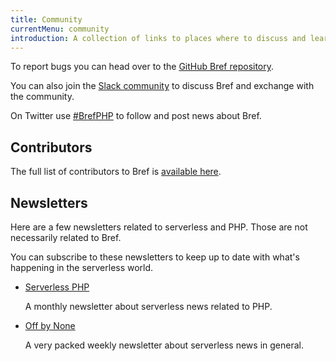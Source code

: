 ```yaml
---
title: Community
currentMenu: community
introduction: A collection of links to places where to discuss and learn about Bref.
---
```


To report bugs you can head over to the [GitHub Bref repository](https://github.com/mnapoli/bref).

You can also join the [Slack community](https://join.slack.com/t/brefworkspace/shared_invite/enQtNTcwMjU2NTcxNjAxLWRiZGUzZGJiZDNmZmM4NWUwMThhNjhlYmNiZTY2ZDEwMTBlOWY1NjAyOWQzODQxY2JkMjFmOGZjOWE0Y2YzZTg) to discuss Bref and exchange with the community.

On Twitter use [#BrefPHP](https://twitter.com/search?q=%23BrefPHP) to follow and post news about Bref.

## Contributors

The full list of contributors to Bref is [available here](https://github.com/mnapoli/bref/graphs/contributors).

## Newsletters

Here are a few newsletters related to serverless and PHP. Those are not necessarily related to Bref.

You can subscribe to these newsletters to keep up to date with what's happening in the serverless world.

- [Serverless PHP](https://serverless-php.news/)

    A monthly newsletter about serverless news related to PHP.
- [Off by None](https://www.jeremydaly.com/newsletter/)

    A very packed weekly newsletter about serverless news in general.
